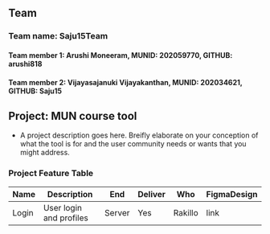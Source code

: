 ## Team

### Team name: Saju15Team
#### Team member 1: Arushi Moneeram, MUNID: 202059770, GITHUB: arushi818
#### Team member 2: Vijayasajanuki Vijayakanthan, MUNID: 202034621, GITHUB: Saju15


## Project: MUN course tool
* A project description goes here. Breifly elaborate on your conception of what the tool is for and the user community needs or wants that you might address. 

### Project Feature Table

|Name|Description|End|Deliver|Who|FigmaDesign|
|-----|-----|-----|-----|-----|-----|
|Login|User login and profiles|Server|Yes|Rakillo|link|
